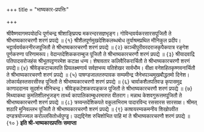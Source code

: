 +++
title = "भाष्यकार-प्रपत्तिः"

+++



श्रीवैष्णवागमपयोदधि पूर्णचन्द्र 
श्रीशाङ्घ्रिपद्म मकरन्दरसज्ञभृङ्ग। 
गोविन्दवर्यकरसारसपूजितौ ते 
श्रीभाष्यकारचरणौ शरणं प्रपद्ये ॥ {१} 
श्रीशैलपूर्णमुखदेशिकलब्धबोध 
तुर्याश्रमप्रथित मौनिकुल प्रदीप। 
भट्टार्यवर्यकरनीरजपूजितौ ते 
श्रीभाष्यकारचरणौ शरणं प्रपद्ये ॥ {२} 
काञ्चीपुरीवरदराजकृपैकपात्र 
रङ्गेश पूर्णकरुणा परिणामरूप। 
वेदान्तदेशिककराम्बुज पूजितौ ते 
श्रीभाष्यकारचरणौ शरणं प्रपद्ये ॥ {३} 
श्रीयादवाद्रि पतिपादसरोजहंस 
श्रीभूतपट्टणरमेश कटाक्ष धन्य। 
शेषावतार कलिवैरिकरार्चितौ ते 
श्रीभाष्यकारचरणौ शरणं प्रपद्ये॥ {४} 
श्रीवेङ्कटाचलपति प्रियलक्ष्मणार्य 
सर्वज्ञभव्य यतिशेखर सार्वभौम। 
वीक्षा वनेशहितकृष्णवनार्चितौ ते 
श्रीभाष्यकारचरणौ शरणं प्रपद्ये ॥ {५} 
पाषण्डजालतरुपावक सम्यमीन्द्र 
जैनेभपञ्चमुखबौद्धतमो दिनेश। 
लोकार्यहस्तसरसीरुह पूजितौ ते 
श्रीभाष्यकारचरणौ शरणं प्रपद्ये ॥ {६} 
चार्वाकशैलपतिवज्र कृपासमुद्र 
काणाददानव सुदर्शन मौनिचन्द्र। 
श्रीवेङ्कटेशकरपङ्कज पूजितौ ते 
श्रीभाष्यकारचरणौ शरणं प्रपद्ये ॥ {७} 
मिथ्याकथा कुमतिशीलभुजङ्ग तार्थ्य 
कापालिकाम्बुधरमारुत वीतराग। 
मन्नाथ केशवगुरूत्तमपूजितौ ते 
श्रीभाष्यकारचरणौ शरणं प्रपद्ये ॥ {८} 
त्रय्यन्तदेशिकपते वकुलाभिराम 
पादारविन्द रससारस सारसाक्ष। 
श्रीमत् शठारि मुनिवल्लभ पूजितौ ते 
श्रीभाष्यकारचरणौ शरणं प्रपद्ये ॥ {९} 
काषायरम्यकमनीय शिखोपवीत 
दण्डत्रयोज्ज्वल करोल्लसितोर्ध्वपुण्ड्र। 
उद्यद्दिनेश रुचिशोभित पाहि मां ते 
श्रीभाष्यकारचरणौ शरणं प्रपद्ये ॥ {१० } 
**इति श्री-भाष्यकारप्रपत्तिः समाप्ता**

